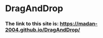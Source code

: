# DragAndDrop
<h3>The link to this site is: <a href="https://madan-2004.github.io/DragAndDrop/">https://madan-2004.github.io/DragAndDrop/</a></h3>
